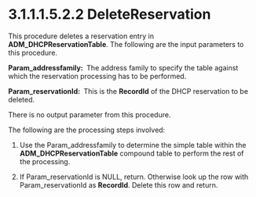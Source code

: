 <html dir="LTR" xmlns:mshelp="http://msdn.microsoft.com/mshelp" xmlns:ddue="http://ddue.schemas.microsoft.com/authoring/2003/5" xmlns:xlink="http://www.w3.org/1999/xlink" xmlns:tool="http://www.microsoft.com/tooltip">
 <body>
 <div id="header">
 <h1 class="heading">3.1.1.1.5.2.2 DeleteReservation</h1>
 </div>
 <div id="mainSection">
 <div id="mainBody">
 <div id="allHistory" class="saveHistory"></div>
 <div id="sectionSection0" class="section" name="collapseableSection">
 

<p>This procedure deletes a reservation entry in <b>ADM_DHCPReservationTable</b>.
The following are the input parameters to this procedure.</p>

<p><b>Param_addressfamily: </b> The address family to
specify the table against which the reservation processing has to be performed.</p>

<p><b>Param_reservationId: </b> This is the <b>RecordId</b>
of the DHCP reservation to be deleted. </p>

<p>There is no output parameter from this procedure.</p>

<p>The following are the processing steps involved:</p>

<ol><li><p><span> </span>Use the
Param_addressfamily to determine the simple table within the <b>ADM_DHCPReservationTable</b>
compound table to perform the rest of the processing.</p>

</li><li><p><span> </span>If
Param_reservationId is NULL, return. Otherwise look up the row with
Param_reservationId as <b>RecordId</b>. Delete this row and return.</p>

</li></ol>
 </div>
 </div>
 </div>
 </body>
</html>